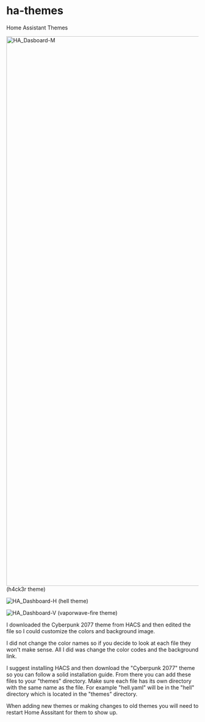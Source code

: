 # ha-themes
Home Assistant Themes

<img width="1436" alt="HA_Dasboard-M" src="https://user-images.githubusercontent.com/73693443/201916647-7862e1fd-e556-446d-8329-c52bf4bccaec.png"> (h4ck3r theme)

![HA_Dashboard-H](https://user-images.githubusercontent.com/73693443/201918837-20dc0975-4ee1-4ed5-afd5-90e744cde811.png) (hell theme)

![HA_Dashboard-V](https://user-images.githubusercontent.com/73693443/201918912-5fe82585-3483-4c8e-a447-5f7f829c0004.png) (vaporwave-fire theme)



I downloaded the Cyberpunk 2077 theme from HACS and then edited the file so I could customize the colors and background image.

I did not change the color names so if you decide to look at each file they won't make sense. All I did was change the color codes and the background link.

I suggest installing HACS and then download the "Cyberpunk 2077" theme so you can follow a solid installation guide. From there you can add these files to your "themes" directory. Make sure each file has its own directory with the same name as the file. For example "hell.yaml" will be in the "hell" directory which is located in the "themes" directory.

When adding new themes or making changes to old themes you will need to restart Home Asssitant for them to show up.
